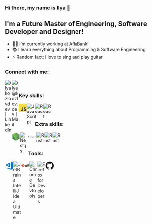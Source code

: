 ### Hi there, my name is Ilya 👋

## I'm a Future Master of Engineering, Software Developer and Designer!
- 👨‍💻 I’m currently working at AflaBank!
- 📚 I learn everything about Programming & Software Engineering
- ⚡ Random fact: I love to sing and play guitar

### Connect with me:

[<img align="left" alt="ilyakozlovdev | LinkedIn" width="22px" src="https://cdn.jsdelivr.net/npm/simple-icons@v3/icons/linkedin.svg" />][linkedin]
<a href="mailto:ilya@kozlov.dev"><img align="left" alt="ilya@kozlov.dev | Mail" width="22px" src="https://cdn.iconscout.com/icon/free/png-512/mail-1138-827052.png" /></a>

<br />

### Key skills:

<a href="https://javascript.com">
  <img align="left" alt="JavaScript" width="26px" src="https://raw.githubusercontent.com/github/explore/80688e429a7d4ef2fca1e82350fe8e3517d3494d/topics/javascript/javascript.png" />
</a>
<a href="https://www.typescriptlang.org">
  <img align="left" alt="JavaScript" width="26px" src="https://upload.wikimedia.org/wikipedia/commons/thumb/4/4c/Typescript_logo_2020.svg/1200px-Typescript_logo_2020.svg.png" />
</a>
<a href="https://reactjs.or/">
  <img align="left" alt="React" width="26px" src="https://cdn.iconscout.com/icon/free/png-512/react-1-282599.png" />
</a>
<a href="https://vuejs.org">
  <img align="left" alt="React" width="26px" src="https://vuejs.org/images/logo.png" />
</a>


<br />
<br />

### Extra skills:

<a href="https://nodejs.org/en/">
  <img align="left" alt="Node.js" width="26px" src="https://raw.githubusercontent.com/github/explore/80688e429a7d4ef2fca1e82350fe8e3517d3494d/topics/nodejs/nodejs.png" />
</a>
<a href="https://nestjs.com">
  <img align="left" alt="Nest.js" width="26px" src="https://cdn.cybrhome.com/media/website/live/icon/icon_nestjs.com_f1a96b.png" />
</a>
<a href="https://www.mongodb.com">
  <img align="left" alt="MongoDB" width="26px" src="https://raw.githubusercontent.com/github/explore/80688e429a7d4ef2fca1e82350fe8e3517d3494d/topics/mongodb/mongodb.png" />
</a>
<a href="https://www.rust-lang.org">
  <img align="left" alt="Rust" width="26px" src="https://www.rust-lang.org/static/images/rust-logo-blk.svg" />
</a>
<a href="https://flutter.dev">
  <img align="left" alt="Rust" width="26px" src="https://iconape.com/wp-content/png_logo_vector/flutter-logo.png" />
</a>
<a href="https://dart.dev">
  <img align="left" alt="Rust" width="26px" src="https://avatars.githubusercontent.com/u/1609975?s=280&v=4" />
</a>

<br />
<br />

### Tools:

<a href="https://code.visualstudio.com">
  <img align="left" alt="Visual Studio Code" width="26px" src="https://raw.githubusercontent.com/github/explore/80688e429a7d4ef2fca1e82350fe8e3517d3494d/topics/visual-studio-code/visual-studio-code.png" />
</a>
<a href="https://www.jetbrains.com">
  <img align="left" alt="JetBrains IntelliJ Idea Ultimate" width="26px" src="https://upload.wikimedia.org/wikipedia/commons/thumb/9/9c/IntelliJ_IDEA_Icon.svg/1200px-IntelliJ_IDEA_Icon.svg.png" />
</a>
<a href="https://git-scm.com">
  <img align="left" alt="Git" width="26px" src="https://raw.githubusercontent.com/github/explore/80688e429a7d4ef2fca1e82350fe8e3517d3494d/topics/git/git.png" />
</a>
<a href="https://developer.chrome.com/docs/devtools/">
  <img align="left" alt="Chrome Devtools" width="26px" src="https://pbs.twimg.com/profile_images/762579160099385344/w5MfsnMn_400x400.jpg" />
</a>
<a href="https://www.mozilla.org/en-US/firefox/developer/?utm_source=firebug&utm_medium=lp&utm_campaign=switch&utm_content=landingpage">
  <img align="left" alt="Firefox for Developers" width="26px" 
       src="https://developer.mozilla.org/en-US/docs/Tools/logo-developer-quantum.png"
  />
</a>
<a href="https://github.com">
  <img align="left" alt="GitHub" width="26px" src="https://raw.githubusercontent.com/github/explore/78df643247d429f6cc873026c0622819ad797942/topics/github/github.png" />
</a>

[instagram]: https://instagram.com/_ilyakozlov
[linkedin]: https://linkedin.com/in/ilyakozlovdev
